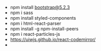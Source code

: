* npm install bootstrap@5.2.3
* npm i sass
* npm install styled-components
* npm i html-react-parser
* npm install -g npm-install-peers
* npm i react-particles-js
* https://uiwjs.github.io/react-codemirror/
* 

